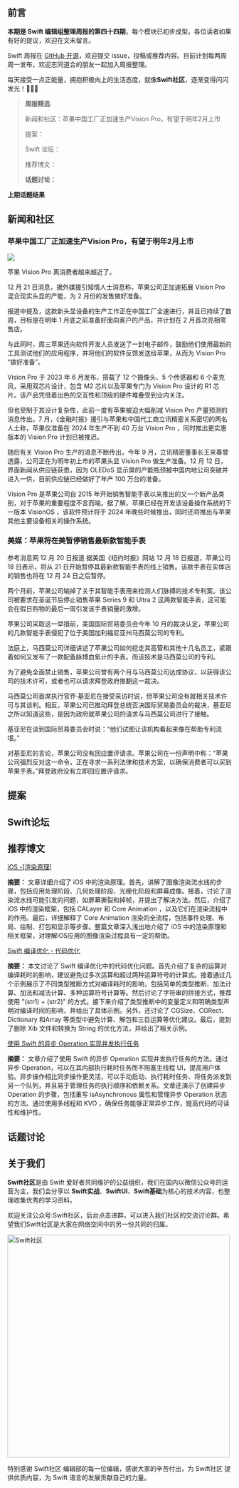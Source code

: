 ## 前言

**本期是 Swift 编辑组整理周报的第四十四期**，每个模块已初步成型。各位读者如果有好的提议，欢迎在文末留言。

Swift 周报在 [GitHub 开源](https://github.com/SwiftCommunityRes/SwiftWeekly "SwiftWeekly")，欢迎提交 issue，投稿或推荐内容。目前计划每两周周一发布，欢迎志同道合的朋友一起加入周报整理。

每天接受一点正能量，拥抱积极向上的生活态度，就像**Swift社区**，逐渐变得闪闪发光！👊👊👊

> **周报精选**
>
> 新闻和社区：苹果中国工厂正加速生产Vision Pro，有望于明年2月上市
> 
> 提案：
> 
> Swift 论坛：
>
> 推荐博文：
>
> **话题讨论：** 
> 
> 

**上期话题结果**



## 新闻和社区

### 苹果中国工厂正加速生产Vision Pro，有望于明年2月上市

![](https://pics6.baidu.com/feed/359b033b5bb5c9ea824950a5c6b0f10d3bf3b350.jpeg@f_auto?token=e96ace0fc5e825697f2c5ce5614ebec5)

苹果 Vision Pro 离消费者越来越近了。

12 月 21 日消息，据外媒援引知情人士消息称，苹果公司正加速拓展 Vision Pro 混合现实头显的产能，为 2 月份的发售做好准备。

报道中提及，这款新头显设备的生产工作正在中国工厂全速进行，并且已持续了数周，目标是在明年 1 月底之前准备好面向客户的产品，并计划在 2 月首次亮相零售店。

与此同时，周三苹果还向软件开发人员发送了一封电子邮件，鼓励他们使用最新的工具测试他们的应用程序，并将他们的软件反馈发送给苹果，从而为 Vision Pro “做好准备”。

Vision Pro 于 2023 年 6 月发布，搭载了 12 个摄像头、5 个传感器和 6 个麦克风，采用双芯片设计，包含 M2 芯片以及苹果专门为 Vision Pro 设计的 R1 芯片。该产品凭借着出色的交互性和顶级的硬件堆叠受到业内关注。

但也受制于其设计复杂性，此前一度有苹果被迫大幅削减 Vision Pro 产量预测的消息传出。7 月，《金融时报》援引与苹果和中国代工商立讯精密关系密切的两名人士称，苹果仅准备在 2024 年生产不到 40 万台 Vision Pro ，同时推出更实惠版本的 Vision Pro 计划已被推迟。

随后有关 Vision Pro 生产的消息不断传出，今年 9 月，立讯精密董事长王来春曾透露，公司正在为明年初上市的苹果头显 Vision Pro 做生产准备。12 月 12 日，界面新闻从供应链获悉，因为 OLEDoS 显示屏的产能瓶颈被中国内地公司突破并进入一供，目前供应链已经做好了年产 100 万台的准备。

Vision Pro 是苹果公司自 2015 年开始销售智能手表以来推出的又一个新产品类别，对于苹果的重要程度不言而喻。据了解，苹果已经在开发该设备操作系统的下一版本 VisionOS ，该软件预计将于 2024 年晚些时候推出，同时还将推出与苹果其他主要设备相关的操作系统。

### 美媒：苹果将在美暂停销售最新款智能手表

参考消息网 12 月 20 日报道 据美国《纽约时报》网站 12 月 18 日报道，苹果公司 18 日表示，将从 21 日开始暂停其最新款智能手表的线上销售。该款手表在实体店的销售也将在 12 月 24 日之后暂停。

两个月前，苹果公司输掉了关于其智能手表用来检测人们脉搏的技术专利案。该公司被要求在圣诞节后停止销售苹果 Series 9 和 Ultra 2 这两款智能手表，这可能会在假日购物的最后一周引发该手表销量的激增。

苹果公司采取这一举措前，美国国际贸易委员会今年 10 月的裁决认定，苹果公司的几款智能手表侵犯了位于美国加利福尼亚州马西莫公司的专利。

法庭上，马西莫公司详细讲述了苹果公司如何挖走其高管和其他十几名员工，紧跟着如何又发布了一款配备脉搏血氧计的手表。而该技术是马西莫公司的专利。

为了避免全面禁止销售，苹果公司曾有两个月与马西莫公司达成协议，以获得该公司的技术许可，或者也可以请求拜登政府推翻这一裁决。

马西莫公司首席执行官乔·基亚尼在接受采访时说，但苹果公司没有就相关技术许可与其谈判。相反，苹果公司已推动拜登总统否决国际贸易委员会的裁决，基亚尼之所以知道这些，是因为政府就苹果公司的请求与马西莫公司进行了接触。

基亚尼在谈到国际贸易委员会时说：“他们试图让该机构看起来像在帮助专利流氓。”

对基亚尼的言论，苹果公司没有回应置评请求。苹果公司在一份声明中称：“苹果公司强烈反对这一命令，正在寻求一系列法律和技术方案，以确保消费者可以买到苹果手表。”拜登政府没有立即回应置评请求。

## 提案


## Swift论坛

## 推荐博文

[ iOS -[渲染原理]](https://juejin.cn/post/7078881864030617607 " iOS -[渲染原理]")

**摘要：**  文章详细介绍了 iOS 中的渲染原理。首先，讲解了图像渲染流水线的步骤，包括应用处理阶段、几何处理阶段、光栅化阶段和屏幕成像。接着，讨论了渲染流水线可能引发的问题，如屏幕撕裂和掉帧，并提出了解决方法。然后，介绍了 iOS 中的渲染框架，包括 CALayer 和 Core Animation ，以及它们在渲染流程中的作用。最后，详细解释了 Core Animation 渲染的全流程，包括事件处理、布局、绘制、打包和显示等步骤。整篇文章深入浅出地介绍了 iOS 中的渲染原理和相关框架，对理解iOS应用的图像渲染过程具有一定的帮助。

[ Swift 编译优化 - 代码优化](https://juejin.cn/post/7309313938785124371 " Swift 编译优化 - 代码优化")

**摘要：**  本文讨论了 Swift 编译优化中的代码优化问题。首先介绍了复杂的运算对编译耗时的影响，建议避免过多次运算和超过两种运算符号的计算式。接着通过几个示例展示了不同类型推断方式对编译耗时的影响，包括简单的类型推断、加法计算、加法和减法计算、多种运算符号计算等。然后讨论了字符串的拼接方式，推荐使用 "(str1) + (str2)" 的方式。接下来介绍了类型推断中的变量定义和明确类型声明对编译时间的影响，并给出了具体示例。另外，还讨论了 CGSize、CGRect、Dictionary 和Array 等类型中避免计算、解包和三目运算等优化建议。最后，提到了删除 Xib 文件和转换为 String 的优化方法，并给出了相关示例。

[使用 Swift 的异步 Operation 实现并发执行任务](https://juejin.cn/post/7314093226956554250 "使用 Swift 的异步 Operation 实现并发执行任务")

**摘要：**  文章介绍了使用 Swift 的异步 Operation 实现并发执行任务的方法。通过异步 Operation，可以在其内部执行耗时任务而不阻塞主线程 UI，提高用户体验。异步操作相比同步操作更灵活，可以手动启动、执行耗时任务、将任务派发到另一个队列，并且易于管理任务的执行顺序和依赖关系。文章还演示了创建异步 Operation 的步骤，包括重写 isAsynchronous 属性和管理异步 Operation 状态的方法。通过使用多线程和 KVO ，确保任务能够正常异步工作，提高代码的可读性和维护性。

## 话题讨论


## 关于我们

**Swift社区**是由 Swift 爱好者共同维护的公益组织，我们在国内以微信公众号的运营为主，我们会分享以 **Swift实战**、**SwiftUl**、**Swift基础**为核心的技术内容，也整理收集优秀的学习资料。

欢迎关注公众号:Swift社区，后台点击进群，可以进入我们社区的交流讨论群。希望我们Swift社区是大家在网络空间中的另一份共同的归属。

<img width="500" alt="Swift社区" src="https://user-images.githubusercontent.com/24238160/132703149-34121c6c-fd18-491c-a697-58a0fabf3060.png">

特别感谢 Swift社区 编辑部的每一位编辑，感谢大家的辛苦付出，为 Swift社区 提供优质内容，为 Swift 语言的发展贡献自己的力量。
